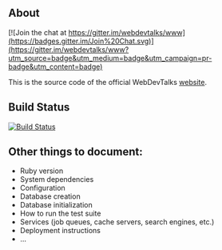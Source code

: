 ## About

[![Join the chat at https://gitter.im/webdevtalks/www](https://badges.gitter.im/Join%20Chat.svg)](https://gitter.im/webdevtalks/www?utm_source=badge&utm_medium=badge&utm_campaign=pr-badge&utm_content=badge)

This is the source code of the official WebDevTalks [website](http://webdevtalks.mx).

## Build Status

[![Build Status](https://travis-ci.org/webdevtalks/www.webdevtalks.mx.png)](https://travis-ci.org/webdevtalks/www.webdevtalks.mx)


## Other things to document:

- Ruby version
- System dependencies
- Configuration
- Database creation
- Database initialization
- How to run the test suite
- Services (job queues, cache servers, search engines, etc.)
- Deployment instructions
- ...
